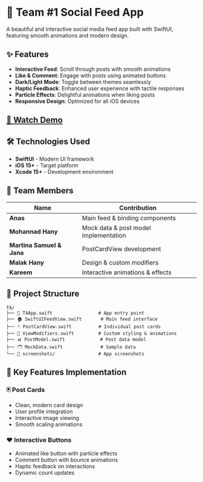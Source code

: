 # 📱 Team #1 Social Feed App

A beautiful and interactive social media feed app built with SwiftUI, featuring smooth animations and modern design.

## ✨ Features

- **Interactive Feed**: Scroll through posts with smooth animations
- **Like & Comment**: Engage with posts using animated buttons
- **Dark/Light Mode**: Toggle between themes seamlessly
- **Haptic Feedback**: Enhanced user experience with tactile responses
- **Particle Effects**: Delightful animations when liking posts
- **Responsive Design**: Optimized for all iOS devices

[🎥 Watch Demo](https://drive.google.com/file/d/1BGd3OqsI-15QtosIy-xh1UjuD0mP_SVR/view?usp=drivesdk)
---


## 🛠️ Technologies Used

- **SwiftUI** - Modern UI framework
- **iOS 15+** - Target platform
- **Xcode 15+** - Development environment

## 👥 Team Members

| Name | Contribution |
|------|-------------|
| **Anas** | Main feed & binding components |
| **Mohannad Hany** | Mock data & post model implementation |
| **Martina Samuel & Jana** | PostCardView development |
| **Malak Hany** | Design & custom modifiers |
| **Kareem** | Interactive animations & effects |


## 📁 Project Structure

```
T4/
├── 📱 T4App.swift                 # App entry point
├── 🏠 SwiftUIFeedView.swift       # Main feed interface
├── 🃏 PostCardView.swift          # Individual post cards
├── 🎨 ViewModifiers.swift         # Custom styling & animations
├── 📊 PostModel.swift             # Post data model
├── 🗂️ MockData.swift              # Sample data
└── 📸 screenshots/                # App screenshots
```

## 🎯 Key Features Implementation

### 🃏 Post Cards
- Clean, modern card design
- User profile integration
- Interactive image viewing
- Smooth scaling animations

### ❤️ Interactive Buttons
- Animated like button with particle effects
- Comment button with bounce animations
- Haptic feedback on interactions
- Dynamic count updates



